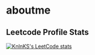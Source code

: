 # aboutme

## Leetcode Profile Stats
[![KnlnKS's LeetCode stats](https://leetcode-stats-six.vercel.app/api?username=argenzxy&theme=dark)](https://leetcode.com/argenzxy/)
